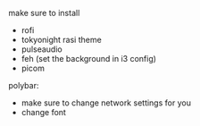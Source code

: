 make sure to install 
- rofi
- tokyonight rasi theme
- pulseaudio
- feh (set the background in i3 config)
- picom

polybar:
- make sure to change network settings for you
- change font
